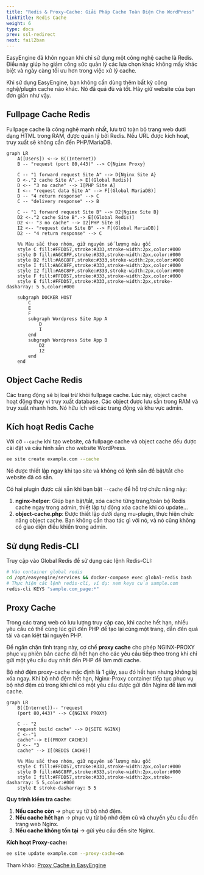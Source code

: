 ```yaml
---
title: "Redis & Proxy-Cache: Giải Pháp Cache Toàn Diện Cho WordPress"
linkTitle: Redis Cache 
weight: 6
type: docs
prev: ssl-redirect
next: fail2ban
---
```


EasyEngine đã khôn ngoan khi chỉ sử dụng một công nghệ cache là Redis. Điều này giúp họ giảm công sức quản lý các lựa chọn khác không mấy khác biệt và ngày càng tối ưu hơn trong việc xử lý cache.  

Khi sử dụng EasyEngine, bạn không cần dùng thêm bất kỳ công nghệ/plugin cache nào khác. Nó đã quá đủ và tốt. Hãy giữ website của bạn đơn giản như vậy.  

## **Fullpage Cache Redis**  

Fullpage cache là công nghệ mạnh nhất, lưu trữ toàn bộ trang web dưới dạng HTML trong RAM, được quản lý bởi Redis. Nếu URL được kích hoạt, truy xuất sẽ không cần đến PHP/MariaDB.  

```mermaid
graph LR
    A([Users]) <--> B((Internet))
    B -- "request (port 80,443)" --> C{Nginx Proxy}

    C -- "1 forward request Site A" --> D{Nginx Site A}
    D <-."2 cache Site A".-> E[(Global Redis)]
    D <-- "3 no cache" --> I[PHP Site A]
    I <-- "request data Site A" --> F[(Global MariaDB)]
    D -- "4 return response" --> C
    C -- "delivery response" --> B

    C -- "1 forward request Site B" --> D2{Nginx Site B}
    D2 <-."2 cache Site B".-> E[(Global Redis)]
    D2 <-- "3 no cache" --> I2[PHP Site B]
    I2 <-- "request data Site B" --> F[(Global MariaDB)]
    D2 -- "4 return response" --> C

    %% Màu sắc theo nhóm, giữ nguyên số lượng màu gốc
    style C fill:#FFDD57,stroke:#333,stroke-width:2px,color:#000 
    style D fill:#A6C8FF,stroke:#333,stroke-width:2px,color:#000 
    style D2 fill:#A6C8FF,stroke:#333,stroke-width:2px,color:#000  
    style I fill:#A6C8FF,stroke:#333,stroke-width:2px,color:#000 
    style I2 fill:#A6C8FF,stroke:#333,stroke-width:2px,color:#000  
    style F fill:#FFDD57,stroke:#333,stroke-width:2px,color:#000 
    style E fill:#FFDD57,stroke:#333,stroke-width:2px,stroke-dasharray: 5 5,color:#000  

    subgraph DOCKER HOST
        C
        E
        F
        subgraph Wordpress Site App A
            D
            I
        end
        subgraph Wordpress Site App B
            D2
            I2
        end
    end
```

## **Object Cache Redis**  

Các trang động sẽ bị loại trừ khỏi fullpage cache. Lúc này, object cache hoạt động thay vì truy xuất database. Các object được lưu sẵn trong RAM và truy xuất nhanh hơn. Nó hữu ích với các trang động và khu vực admin.  

## **Kích hoạt Redis Cache**  

Với cờ `--cache` khi tạo website, cả fullpage cache và object cache đều được cài đặt và cấu hình sẵn cho website WordPress.  

```bash
ee site create example.com --cache
```

Nó được thiết lập ngay khi tạo site và không có lệnh sẵn để bật/tắt cho website đã có sẵn.  

Có hai plugin được cài sẵn khi bạn bật `--cache` để hỗ trợ chức năng này:  

1. **nginx-helper**: Giúp bạn bật/tắt, xóa cache từng trang/toàn bộ Redis cache ngay trong admin, thiết lập tự động xóa cache khi có update…  
2. **object-cache.php**: Được thiết lập dưới dạng mu-plugin, thực hiện chức năng object cache. Bạn không cần thao tác gì với nó, và nó cũng không có giao diện điều khiển trong admin.  

## **Sử dụng Redis-CLI**  

Truy cập vào Global Redis để sử dụng các lệnh Redis-CLI:  

```bash
# Vào container global redis
cd /opt/easyengine/services && docker-compose exec global-redis bash
# Thực hiện các lệnh redis-cli, ví dụ: xem keys của sample.com
redis-cli KEYS "sample.com_page:*"
```

## **Proxy Cache**  

Trong các trang web có lưu lượng truy cập cao, khi cache hết hạn, nhiều yêu cầu có thể cùng lúc gửi đến PHP để tạo lại cùng một trang, dẫn đến quá tải và cạn kiệt tài nguyên PHP.  

Để ngăn chặn tình trạng này, cơ chế **proxy cache** cho phép NGINX-PROXY phục vụ phiên bản cache đã hết hạn cho các yêu cầu tiếp theo trong khi chỉ gửi một yêu cầu duy nhất đến PHP để làm mới cache.  

Bộ nhớ đệm proxy-cache mặc định là 1 giây, sau đó hết hạn nhưng không bị xóa ngay. Khi bộ nhớ đệm hết hạn, Nginx-Proxy container tiếp tục phục vụ bộ nhớ đệm cũ trong khi chỉ có một yêu cầu được gửi đến Nginx để làm mới cache.  

```mermaid
graph LR
    B((Internet))-- "request
    (port 80,443)" --> C{NGINX PROXY}

    C -- "2
    request build cache" --> D{SITE NGINX}
    C <--"1
    cache"--> E[(PROXY CACHE)]
    D <-- "3
    cache" --> I[(REDIS CACHE)]

    %% Màu sắc theo nhóm, giữ nguyên số lượng màu gốc
    style C fill:#FFDD57,stroke:#333,stroke-width:2px,color:#000 
    style D fill:#A6C8FF,stroke:#333,stroke-width:2px,color:#000 
    style I fill:#FFDD57,stroke:#333,stroke-width:2px,stroke-dasharray: 5 5,color:#000  
    style E stroke-dasharray: 5 5 
```

**Quy trình kiểm tra cache:**  

1. **Nếu cache còn** → phục vụ từ bộ nhớ đệm.  
2. **Nếu cache hết hạn** → phục vụ từ bộ nhớ đệm cũ và chuyển yêu cầu đến trang web Nginx.  
3. **Nếu cache không tồn tại** → gửi yêu cầu đến site Nginx.  

**Kích hoạt Proxy-cache:**  

```bash
ee site update example.com --proxy-cache=on
```

Tham khảo: [Proxy Cache in EasyEngine](https://easyengine.io/handbook/proxy-cache-as-stale-on-nginx-proxy-in-easyengine-v4/)  
